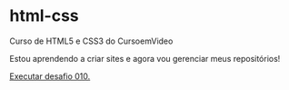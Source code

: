 # html-css
Curso de HTML5 e CSS3 do CursoemVideo

Estou aprendendo a criar sites e agora vou gerenciar meus repositórios!

<a href="https://eduardotenente.github.io/projeto-android/" target="_self" rel="external"> Executar desafio 010.